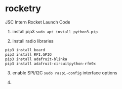 # rocketry
JSC Intern Rocket Launch Code

1) install pip3
`sudo apt install python3-pip`

2) install radio libraries
```bash
pip3 install board
pip3 install RPI.GPIO
pip3 install adafruit-blinka
pip3 install adafruit-circuitpython-rfm9x
```

3) enable SPI/I2C
`sudo raspi-config`
interface options

4) 
